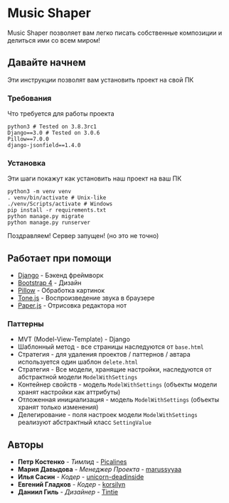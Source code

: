 # Music Shaper

Music Shaper позволяет вам легко писать собственные композиции и делиться ими со всем миром!

## Давайте начнем

Эти инструкции позволят вам установить проект на свой ПК

### Требования

Что требуется для работы проекта

```
python3 # Tested on 3.8.3rc1
Django==3.0 # Tested on 3.0.6
Pillow==7.0.0
django-jsonfield==1.4.0
```

### Установка

Эти шаги покажут как установить наш проект на ваш ПК

```
python3 -m venv venv
. venv/bin/activate # Unix-like
./venv/Scripts/activate # Windows
pip install -r requirements.txt
python manage.py migrate
python manage.py runserver
```

Поздравляем! Сервер запущен! (но это не точно)


## Работает при помощи

* [Django](https://docs.djangoproject.com/en/3.0/) - Бэкенд фреймворк
* [Bootstrap 4](https://getbootstrap.com/docs/4.4/) - Дизайн
* [Pillow](https://pillow.readthedocs.io/en/stable/) - Обработка картинок
* [Tone.js](https://tonejs.github.io/) - Воспроизведение звука в браузере
* [Paper.js](http://paperjs.org/) - Отрисовка редактора нот

### Паттерны

* MVT (Model-View-Template) - Django
* Шаблонный метод - все страницы наследуются от `base.html`
* Стратегия - для удаления проектов / паттернов / автара используется один шаблон `delete.html`
* Стратегия - Все модели, хранящие настройки, наследуются от абстрактной модели `ModelWithSettings`
* Контейнер свойств - модель `ModelWithSettings` (объекты модели хранят настройки как аттрибуты)
* Отложенная инициализация - модель `ModelWithSettings` (объекты хранят только изменения)
* Делегирование - поля настроек модели `ModelWithSettings` реализуют абстрактный класс `SettingValue`

## Авторы

* **Петр Костенко** - *Тимлид* - [Picalines](https://github.com/Picalines)
* **Мария Давыдова** - *Менеджер Проекта* - [marussyyaa](https://gitlab.informatics.ru/marussyyaa)
* **Илья Сасин** - *Кодер* - [unicorn-deadinside](https://gitlab.informatics.ru/unicorn-deadinside)
* **Евгений Гладков** - *Кодер* - [korsilyn](https://github.com/korsilyn)
* **Даниил Гиль** - *Дизайнер* - [Tintie](https://gitlab.informatics.ru/Tintie)
